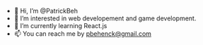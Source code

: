 - 👋 Hi, I’m @PatrickBeh
- 👀 I’m interested in web developement and game development.
- 🌱 I’m currently learning React.js
- 📫 You can reach me by pbehenck@gmail.com
